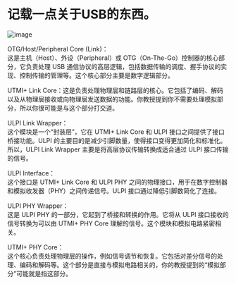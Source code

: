 # 记载一点关于USB的东西。
![image](https://github.com/user-attachments/assets/a61b4da1-8b0a-497c-afb1-5008269e76c1)   

OTG/Host/Peripheral Core (Link)：    
这是主机（Host）、外设（Peripheral）或 OTG（On-The-Go）控制器的核心部分，它负责处理 USB 通信协议的高层逻辑，包括数据传输的调度、握手协议的实现、控制传输的管理等。这个核心部分主要是数字逻辑部分。

UTMI+ Link Core：这是负责处理物理层和链路层的核心。它包括了编码、解码以及从物理层接收或向物理层发送数据的功能。你教授提到你不需要处理模拟部分，所以你很可能是与这个部分打交道。

ULPI Link Wrapper：     
这个模块是一个“封装层”，它在 UTMI+ Link Core 和 ULPI 接口之间提供了接口桥接功能。ULPI 的主要目的是减少引脚数量，使得接口变得更加简化和标准化。所以，ULPI Link Wrapper 主要是将高层协议传输转换成适合通过 ULPI 接口传输的信号。

ULPI Interface：    
这个接口是 UTMI+ Link Core 和 ULPI PHY 之间的物理接口，用于在数字控制器和模拟收发器（PHY）之间传递信号。ULPI 接口通过降低引脚数简化了连接。   

ULPI PHY Wrapper：   
这是 ULPI PHY 的一部分，它起到了桥接和转换的作用。它将从 ULPI 接口接收的信号转换为可以由 UTMI+ PHY Core 理解的信号。这个模块和模拟电路紧密相关。   

UTMI+ PHY Core：   
这个核心负责处理物理层的操作，例如信号调节和恢复。它包括对差分信号的处理、编码和解码等。这个部分是直接与模拟电路相关的，你的教授提到的“模拟部分”可能就是指这部分。   






